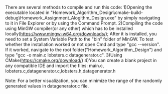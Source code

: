 There are several methods to compile and run this code: 
1)Opening the executable located in "Homework_Algorithm_Design\cmake-build-debug\Homework_Assignment_Alogithm_Design.exe" by simply navigating to it in File Explorer or by using the Command Prompt.
2)Compiling the code using MinGW compiler(or any other) which has to be installed locally(https://www.mingw-w64.org/downloads/);
  After it is installed, you need to set a System Variable Path to the "bin" folder of MinGW.
  To test whether the installation worked or not open Cmd and type "gcc --version".
  If it worked, navigate to the root folder("Homework_Algorithm_Design") and type "gcc -o main.c lobsters.c datagenerator.c".
3)Using CMake(https://cmake.org/download/)
4)You can create a blank project in any compatible IDE and import the files: main.c, lobsters.c,datagenerator.c,lobsters.h,datagenerator.h

Note: For a better visualization, you can minimize the range of the randomly generated values in datagenerator.c file.
  
  
